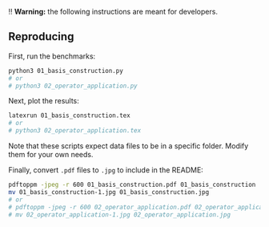 :bangbang: **Warning:** the following instructions are meant for developers.

## Reproducing

First, run the benchmarks:

```sh
python3 01_basis_construction.py
# or
# python3 02_operator_application.py
```

Next, plot the results:

```sh
latexrun 01_basis_construction.tex
# or
# python3 02_operator_application.tex
```

Note that these scripts expect data files to be in a specific folder. Modify
them for your own needs.

Finally, convert `.pdf` files to `.jpg` to include in the README:

```sh
pdftoppm -jpeg -r 600 01_basis_construction.pdf 01_basis_construction
mv 01_basis_construction-1.jpg 01_basis_construction.jpg
# or
# pdftoppm -jpeg -r 600 02_operator_application.pdf 02_operator_application
# mv 02_operator_application-1.jpg 02_operator_application.jpg
```
